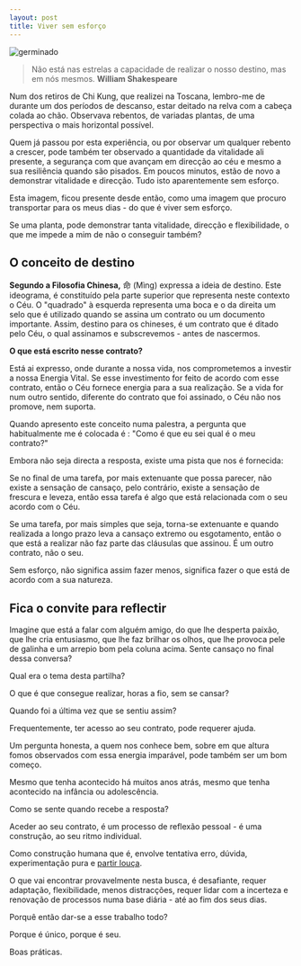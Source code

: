 ```yaml
---
layout: post
title: Viver sem esforço
---
```


![germinado](http://lourencoazevedo.com/pimagens/2015-05-12.jpg)



>Não está nas estrelas a capacidade de realizar o nosso destino, mas em nós mesmos. **William Shakespeare**  

Num dos retiros de Chi Kung, que realizei na Toscana, lembro-me de durante um dos períodos de descanso, estar deitado na relva com a cabeça colada ao chão. Observava rebentos, de variadas plantas, de uma perspectiva o mais horizontal possível. 

Quem já passou por esta experiência, ou por observar um qualquer rebento a crescer, pode também ter observado a quantidade da vitalidade ali presente, a segurança com que avançam em direcção ao céu e mesmo a sua resiliência quando são pisados. Em poucos minutos, estão de novo a demonstrar vitalidade e direcção. Tudo isto aparentemente sem esforço. 

Esta imagem, ficou presente desde então, como uma imagem que procuro transportar para os meus dias - do que é viver sem esforço. 

Se uma planta, pode demonstrar tanta vitalidade, direcção e flexibilidade, o que me impede a mim de não o conseguir também? 

## O conceito de destino

**Segundo a Filosofia Chinesa,** 命 (Mìng) expressa a ideia de destino. Este ideograma, é constituído pela parte superior que representa neste contexto o Céu. O "quadrado" à esquerda representa uma boca e o da direita um selo que é utilizado quando se assina um contrato ou um documento importante. Assim, destino para os chineses, é um contrato que é ditado pelo Céu, o qual assinamos e subscrevemos - antes de nascermos. 

**O que está escrito nesse contrato?** 

Está ai expresso, onde durante a nossa vida, nos comprometemos a investir a nossa Energia Vital. Se esse investimento for feito de acordo com esse contrato, então o Céu fornece energia para a sua realização. Se a vida for num outro sentido, diferente do contrato que foi assinado, o Céu não nos promove, nem suporta. 

Quando apresento este conceito numa palestra, a pergunta que habitualmente me é colocada é : "Como é que eu sei qual é o meu contrato?" 

Embora não seja directa a resposta, existe uma pista que nos é fornecida:

Se no final de uma tarefa, por mais extenuante que possa parecer, não existe a sensação de cansaço, pelo contrário, existe a sensação de frescura e leveza, então essa tarefa é algo que está relacionada com o seu acordo com o Céu. 

Se uma tarefa, por mais simples que seja, torna-se extenuante e quando realizada a longo prazo leva a cansaço extremo ou esgotamento, então o que está a realizar não faz parte das cláusulas que assinou. É um outro contrato, não o seu. 

Sem esforço, não significa assim fazer menos, significa fazer o que está de acordo com a sua natureza. 

## Fica o convite para reflectir

Imagine que está a falar com alguém amigo, do que lhe desperta paixão, que lhe cria entusiasmo, que lhe faz brilhar os olhos, que lhe provoca pele de galinha e um arrepio bom pela coluna acima. Sente cansaço no final dessa conversa? 

Qual era o tema desta partilha?

O que é que consegue realizar, horas a fio, sem se cansar?

Quando foi a última vez que se sentiu assim? 

Frequentemente, ter acesso ao seu contrato, pode requerer ajuda. 

Um pergunta honesta, a quem nos conhece bem, sobre em que altura fomos observados com essa energia imparável, pode também ser um bom começo. 

Mesmo que tenha acontecido há muitos anos atrás, mesmo que tenha acontecido na infância ou adolescência. 

Como se sente quando recebe a resposta?

Aceder ao seu contrato, é um processo de reflexão pessoal - é uma construção, ao seu ritmo individual.

Como construção humana que é, envolve tentativa erro, dúvida, experimentação pura e [partir louça](http://lourencoazevedo.com/2015/05/04/partir.html).

O que vai encontrar provavelmente nesta busca, é desafiante, requer adaptação, flexibilidade, menos distracções, requer lidar com a incerteza e renovação de processos numa base diária - até ao fim dos seus dias.  

Porquê então dar-se a esse trabalho todo? 
 
Porque é único, porque é seu.

Boas práticas.